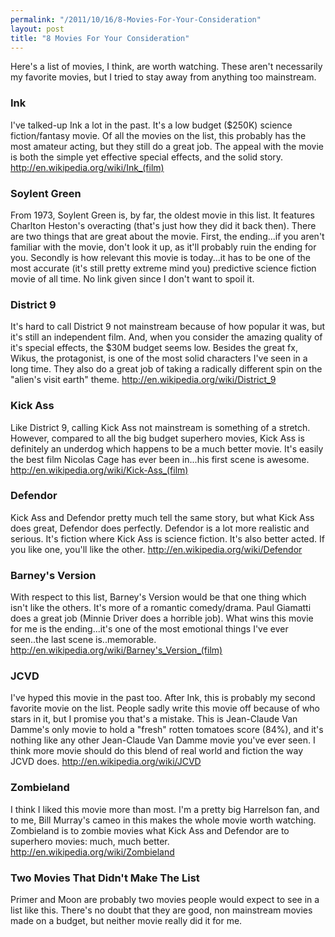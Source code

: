 ```yaml
---
permalink: "/2011/10/16/8-Movies-For-Your-Consideration"
layout: post
title: "8 Movies For Your Consideration"
---
```

 
Here's a list of movies, I think, are worth watching. These aren't necessarily my favorite movies, but I tried to stay away from anything too mainstream.

### Ink
I've talked-up Ink a lot in the past. It's a low budget ($250K) science fiction/fantasy movie. Of all the movies on the list, this probably has the most amateur acting, but they still do a great job. The appeal with the movie is both the simple yet effective special effects, and the solid story. <http://en.wikipedia.org/wiki/Ink_(film)>

### Soylent Green
From 1973, Soylent Green is, by far, the oldest movie in this list. It features Charlton Heston's overacting (that's just how they did it back then). There are two things that are great about the movie. First, the ending...if you aren't familiar with the movie, don't look it up, as it'll probably ruin the ending for you. Secondly is how relevant this movie is today...it has to be one of the most accurate (it's still pretty extreme mind you) predictive science fiction movie of all time. No link given since I don't want to spoil it.

### District 9
It's hard to call District 9 not mainstream because of how popular it was, but it's still an independent film. And, when you consider the amazing quality of it's special effects, the $30M budget seems low. Besides the great fx, Wikus, the protagonist, is one of the most solid characters I've seen in a long time. They also do a great job of taking a radically different spin on the "alien's visit earth" theme. <http://en.wikipedia.org/wiki/District_9>

### Kick Ass
Like District 9, calling Kick Ass not mainstream is something of a stretch. However, compared to all the big budget superhero movies, Kick Ass is definitely an underdog which happens to be a much better movie. It's easily the best film Nicolas Cage has ever been in...his first scene is awesome. <http://en.wikipedia.org/wiki/Kick-Ass_(film)>

### Defendor
Kick Ass and Defendor pretty much tell the same story, but what Kick Ass does great, Defendor does perfectly. Defendor is a lot more realistic and serious. It's fiction where Kick Ass is science fiction. It's also better acted. If you like one, you'll like the other. <http://en.wikipedia.org/wiki/Defendor>

### Barney's Version
With respect to this list, Barney's Version would be that one thing which isn't like the others. It's more of a romantic comedy/drama. Paul Giamatti does a great job (Minnie Driver does a horrible job). What wins this movie for me is the ending...it's one of the most emotional things I've ever seen..the last scene is..memorable. <http://en.wikipedia.org/wiki/Barney's_Version_(film)>

### JCVD
I've hyped this movie in the past too. After Ink, this is probably my second favorite movie on the list. People sadly write this movie off because of who stars in it, but I promise you that's a mistake. This is Jean-Claude Van Damme's only movie to hold a "fresh" rotten tomatoes score (84%), and it's nothing like any other Jean-Claude Van Damme movie you've ever seen. I think more movie should do this blend of real world and fiction the way JCVD does. <http://en.wikipedia.org/wiki/JCVD>

### Zombieland
I think I liked this movie more than most. I'm a pretty big Harrelson fan, and to me, Bill Murray's cameo in this makes the whole movie worth watching. Zombieland is to zombie movies what Kick Ass and Defendor are to superhero movies: much, much better. <http://en.wikipedia.org/wiki/Zombieland>


### Two Movies That Didn't Make The List
Primer and Moon are probably two movies people would expect to see in a list like this. There's no doubt that they are good, non mainstream movies made on a budget, but neither movie really did it for me.

